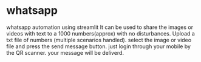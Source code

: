 # whatsapp
whatsapp automation using streamlit
It can be used to share the images or videos with text to a 1000 numbers(approx) with no disturbances. 
Upload a txt file of numbers (multiple scenarios handled).
select the image or video file and press the send message button.
just login through your mobile by the QR scanner. your message will be deliverd.

